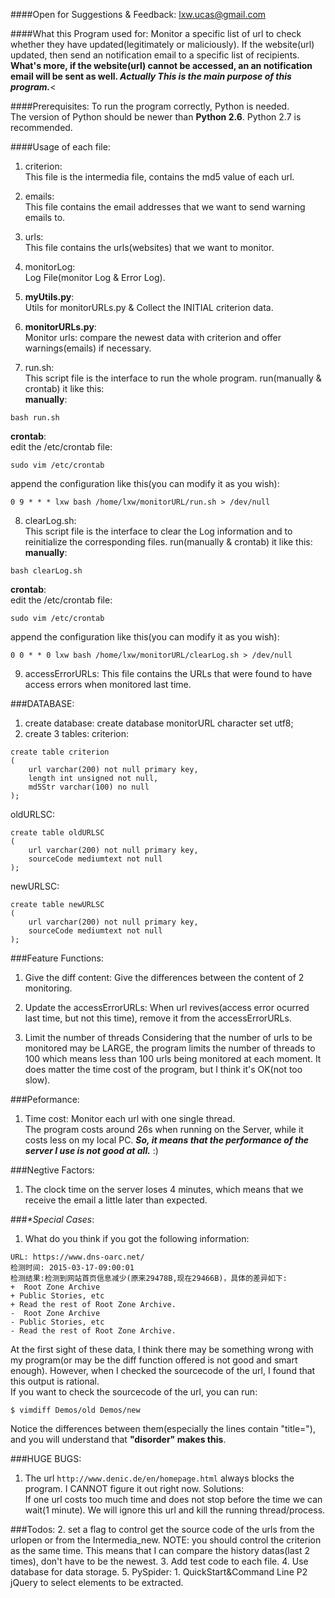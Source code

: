 ####Open for Suggestions & Feedback:
lxw.ucas@gmail.com

####What this Program used for:
Monitor a specific list of url to check whether they have updated(legitimately or maliciously). If the website(url) updated, then send an notification email to a specific list of recipients.<br>
**What's more, if the website(url) cannot be accessed, an an notification email will be sent as well. _Actually This is the main purpose of this program._**<<br>

####Prerequisites:
To run the program correctly, Python is needed.<br>
The version of Python should be newer than **Python 2.6**. Python 2.7 is recommended.

####Usage of each file:
1. criterion:<br>
This file is the intermedia file, contains the md5 value of each url.

2. emails:<br>
This file contains the email addresses that we want to send warning emails to.

3. urls:<br>
This file contains the urls(websites) that we want to monitor.

4. monitorLog:<br>
Log File(monitor Log & Error Log).

5. **myUtils.py**:<br>
Utils for monitorURLs.py & Collect the INITIAL criterion data.

6. **monitorURLs.py**:<br>
Monitor urls: compare the newest data with criterion and offer warnings(emails) if necessary.

7. run.sh:<br>
This script file is the interface to run the whole program. run(manually & crontab) it like this:<br>
**manually**:<br>
 ```
 bash run.sh
 ```
**crontab**:<br>
edit the /etc/crontab file:<br>
 ```
 sudo vim /etc/crontab
 ```
append the configuration like this(you can modify it as you wish):<br>
 ```
 0 9 * * * lxw bash /home/lxw/monitorURL/run.sh > /dev/null
 ```

8. clearLog.sh:<br>
This script file is the interface to clear the Log information and to reinitialize the corresponding files. run(manually & crontab) it like this:<br>
**manually**:<br>
 ```
 bash clearLog.sh
 ```
**crontab**:<br>
edit the /etc/crontab file:<br>
 ```
 sudo vim /etc/crontab
 ```
append the configuration like this(you can modify it as you wish):<br>
 ```
 0 0 * * 0 lxw bash /home/lxw/monitorURL/clearLog.sh > /dev/null
 ```

9. accessErrorURLs:
This file contains the URLs that were found to have access errors when monitored last time.

###DATABASE:
1. create database:
create database monitorURL character set utf8;
2. create 3 tables:
criterion:<br>
```
create table criterion
(
    url varchar(200) not null primary key,
    length int unsigned not null,
    md5Str varchar(100) no null
);
```
oldURLSC:<br>
```
create table oldURLSC
(
    url varchar(200) not null primary key,
    sourceCode mediumtext not null
);
```
newURLSC:<br>
```
create table newURLSC
(
    url varchar(200) not null primary key,
    sourceCode mediumtext not null
);
```


###Feature Functions:
1. Give the diff content:
Give the differences between the content of 2 monitoring.

2. Update the accessErrorURLs:
When url revives(access error ocurred last time, but not this time), remove it from the accessErrorURLs.<br>

3. Limit the number of threads
Considering that the number of urls to be monitored may be LARGE, the program limits the number of threads to 100 which means less than 100 urls being monitored at each moment. It does matter the time cost of the program, but I think it's OK(not too slow).


###Peformance:
1. Time cost:
Monitor each url with one single thread. <br>
The program costs around 26s when running on the Server, while it costs less on my local PC. **_So, it means that the performance of the server I use is not good at all._** :) 

###Negtive Factors:
1. The clock time on the server loses 4 minutes, which means that we receive the email a little later than expected.

###_*Special Cases_:
1. What do you think if you got the following information:
```
URL: https://www.dns-oarc.net/
检测时间: 2015-03-17-09:00:01
检测结果:检测到网站首页信息减少(原来29478B,现在29466B)，具体的差异如下:
+  Root Zone Archive
+ Public Stories, etc
+ Read the rest of Root Zone Archive.
-  Root Zone Archive
- Public Stories, etc
- Read the rest of Root Zone Archive.
```
At the first sight of these data, I think there may be something wrong with my program(or may be the diff function offered is not good and smart enough). However, when I checked the sourcecode of the url, I found that this output is rational.<br>
If you want to check the sourcecode of the url, you can run:
```
$ vimdiff Demos/old Demos/new
```
Notice the differences between them(especially the lines contain "title="), and you will understand that **"disorder" makes this**.


###HUGE BUGS:
1. The url `http://www.denic.de/en/homepage.html` always blocks the program.
I CANNOT figure it out right now.
Solutions:<br>
If one url costs too much time and does not stop before the time we can wait(1 minute). We will ignore this url and kill the running thread/process.


###Todos:
2. set a flag to control get the source code of the urls from the urlopen or from the Intermedia_new.
NOTE: you should control the criterion as the same time.
This means that I can compare the history datas(last 2 times), don't have to be the newest.
3. Add test code to each file.
4. Use database for data storage.
5. PySpider: 1. QuickStart&Command Line P2 jQuery to select elements to be extracted.

